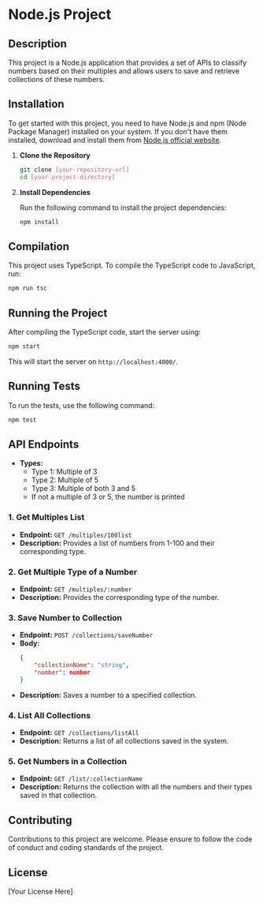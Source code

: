 
# Node.js Project

## Description
This project is a Node.js application that provides a set of APIs to classify numbers based on their multiples and allows users to save and retrieve collections of these numbers.

## Installation

To get started with this project, you need to have Node.js and npm (Node Package Manager) installed on your system. If you don't have them installed, download and install them from [Node.js official website](https://nodejs.org/).

1. **Clone the Repository**

    ```bash
    git clone [your-repository-url]
    cd [your-project-directory]
    ```

2. **Install Dependencies**

    Run the following command to install the project dependencies:

    ```bash
    npm install
    ```

## Compilation

This project uses TypeScript. To compile the TypeScript code to JavaScript, run:

```bash
npm run tsc
```

## Running the Project

After compiling the TypeScript code, start the server using:

```bash
npm start
```

This will start the server on `http://localhost:4000/`.

## Running Tests

To run the tests, use the following command:

```bash
npm test
```

## API Endpoints

- **Types:**
  - Type 1: Multiple of 3
  - Type 2: Multiple of 5
  - Type 3: Multiple of both 3 and 5
  - If not a multiple of 3 or 5, the number is printed

### 1. Get Multiples List

- **Endpoint:** `GET /multiples/100list`
- **Description:** Provides a list of numbers from 1-100 and their corresponding type.

### 2. Get Multiple Type of a Number

- **Endpoint:** `GET /multiples/:number`
- **Description:** Provides the corresponding type of the number.

### 3. Save Number to Collection

- **Endpoint:** `POST /collections/saveNumber`
- **Body:**
  ```json
  {
      "collectionName": "string",
      "number": number
  }
  ```
- **Description:** Saves a number to a specified collection.

### 4. List All Collections

- **Endpoint:** `GET /collections/listAll`
- **Description:** Returns a list of all collections saved in the system.

### 5. Get Numbers in a Collection

- **Endpoint:** `GET /list/:collectionName`
- **Description:** Returns the collection with all the numbers and their types saved in that collection.

## Contributing

Contributions to this project are welcome. Please ensure to follow the code of conduct and coding standards of the project.

## License

[Your License Here]
